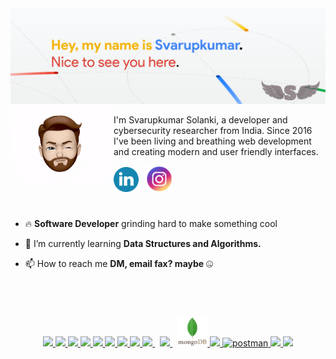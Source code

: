<img src="https://github.com/swarupsolanki/swarupsolanki/blob/main/src/top-bg-v.2.png">
<img align="left" src="https://github.com/swarupsolanki/swarupsolanki/blob/main/src/boy-animated.gif" width="165" />
<p align="" widht="300">I'm Svarupkumar Solanki, a developer and cybersecurity researcher from India. Since 2016 I've been living and breathing web development and creating modern and user friendly interfaces.</p>
<a  href="https://www.linkedin.com/in/swarupsolanki/"><img src="https://github.com/swarupsolanki/swarupsolanki/blob/main/src/linkedin.png" width="40" /></a> &nbsp; 
<a  href="https://www.instagram.com/swarupsolanki/"><img src="https://github.com/swarupsolanki/swarupsolanki/blob/main/src/instagram.png" width="42" /></a> &nbsp; 
<h1 align="center"></h1>

- 🔥 **Software Developer** grinding hard to make something cool

- 🌱 I’m currently learning **Data Structures and Algorithms.**

- 📫 How to reach me **DM, email fax? maybe** 🤐

<br>
<h1 align="center"></h1>
<p align="center">
   <a href="https://www.java.com" target="_blank"> <img src="https://img.icons8.com/color/48/000000/java-coffee-cup-logo.png"/> </a>
    <a href="https://reactjs.org/" target="_blank"> <img src="https://img.icons8.com/color/48/000000/react-native.png"/> </a>
    <a href="https://spring.io/projects/spring-boot" target="_blank"> <img src="https://img.icons8.com/color/48/000000/spring-logo.png"/> </a> 
    <a href="https://developer.mozilla.org/en-US/docs/Web/JavaScript" target="_blank"> <img src="https://img.icons8.com/color/48/000000/javascript.png"/> </a> 
    <a href="https://www.w3.org/html/" target="_blank"> <img src="https://img.icons8.com/color/48/000000/html-5.png"/> </a> 
    <a href="https://www.w3schools.com/css/" target="_blank"> <img src="https://img.icons8.com/color/48/000000/css3.png"/> </a> 
    <a href="https://getbootstrap.com" target="_blank"> <img src="https://img.icons8.com/color/48/000000/bootstrap.png"/> </a> 
    <a href="https://www.python.org" target="_blank"> <img src="https://img.icons8.com/color/48/000000/python.png"/> </a> 
    <a style="padding-right:8px;" href="https://nodejs.org" target="_blank"> <img src="https://img.icons8.com/color/48/000000/nodejs.png"/> </a> 
    <a style="padding-right:8px;" href="https://www.mysql.com/" target="_blank"> <img src="https://img.icons8.com/fluent/50/000000/mysql-logo.png"/> </a>
    <a href="https://www.mongodb.com/" target="_blank"> <img src="https://raw.githubusercontent.com/devicons/devicon/master/icons/mongodb/mongodb-original-wordmark.svg" alt="mongodb" width="48" height="48"/> </a> 
    <a href="https://firebase.google.com/" target="_blank"> <img src="https://img.icons8.com/color/48/000000/firebase.png"/> </a> 
    <a href="https://postman.com" target="_blank"> <img src="https://www.vectorlogo.zone/logos/getpostman/getpostman-icon.svg" alt="postman" width="45" height="45"/> </a>   
    <a href="https://git-scm.com/" target="_blank"> <img src="https://img.icons8.com/color/48/000000/git.png"/> </a>  
    <a href="https://redux.js.org" target="_blank"> <img src="https://img.icons8.com/color/48/000000/redux.png"/> </a>
</p>
